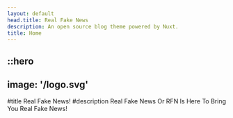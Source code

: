 ```yaml
---
layout: default
head.title: Real Fake News
description: An open source blog theme powered by Nuxt.
title: Home
---
```


::hero
---
image: '/logo.svg'
---
#title
Real Fake News!
#description
Real Fake News Or RFN Is Here To Bring You Real Fake News!